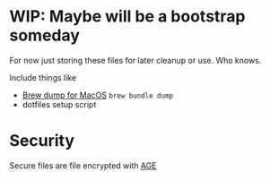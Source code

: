 # WIP: Maybe will be a bootstrap someday
For now just storing these files for later cleanup or use.  Who knows.

Include things like 
- [Brew dump for MacOS](https://gist.github.com/ChristopherA/a579274536aab36ea9966f301ff14f3f)
  `brew bundle dump`
- dotfiles setup script

# Security
Secure files are file encrypted with [AGE]()
